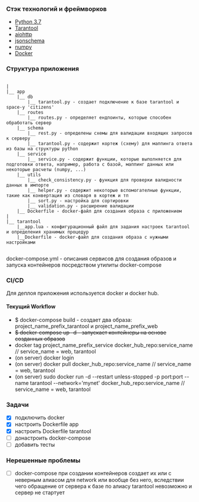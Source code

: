 

### Стэк технологий и фреймворков

* [Python 3.7](https://docs.python.org/3/)
* [Tarantool](https://www.tarantool.io/en/developers/)
* [aiohttp](https://aiohttp.readthedocs.io/en/stable/)
* [jsonschema](https://pypi.org/project/jsonschema/)
* [numpy](https://www.numpy.org)
* [Docker](https://docs.docker.com/v17.09/)

### Структура приложения

```

|
|__ app
    |__ db
        |__ tarantool.py - создает подключение к базе tarantool и space-у 'citizens'
    |__ routes
        |__ routes.py - определяет ендпоинты, которые способен обработать сервер
    |__ schema
        |__ rest.py - определены схемы для валидации входящих запросов к серверу
        |__ tarantool.py - содержит кортеж (схему) для маппинга ответа из базы на структуры python
    |__ service
        |__ service.py - содержит функции, которые выполняется для подготовки ответа, например, работа с базой, маппинг данных или некоторые расчеты (numpy, ...)
    |__ utils
        |__ check_consistency.py - функция для проверки валидности данных в импорте
        |__ helper.py - содержит некоторые вспомогателные функции, такие как конвертация из словаря в кортеж и тп
        |__ sort.py - настройка для сортировки
        |__ validation.py - расширение валидации
    |__ Dockerfile - docker-файл для создания образа с приложением
|   
|__ tarantool
    |__app.lua - конфигурационный файл для задания настроек tarantool и определения хранимых процедур
    |__Dockerfile - docker-файл для создания образа с нужными настройками
    
```
    
docker-compose.yml - описания сервисов для создания образов и запуска контейнеров посредством утилиты docker-compose 

### CI/CD

Для деплоя приложения используется docker и docker hub.

#### Текущий Workflow
* $ docker-compose build - создает два образа: project_name_prefix_tarantool и project_name_prefix_web
* ~~$ docker-compose up -d - запускает контейнеры на основе созданных образов~~
* docker tag project_name_prefix_service docker_hub_repo:service_name // service_name = web, tarantool
* (on server) docker login
* (on server) docker pull docker_hub_repo:service_name // service_name = web, tarantool
* (on server) sudo docker run -d --restart unless-stopped -p port:port --name tarantool --network='mynet' docker_hub_repo:service_name // service_name = web, tarantool


### Задачи
- [x] подключить docker
- [x] настроить Dockerfile app
- [x] настроить Dockerfile tarantool
- [ ] донастроить docker-compose
- [ ] добавить тесты

### Нерешенные проблемы
- [ ] docker-compose при создании контейнеров создает их или с неверным алиасом для network или вообще без него, вследствии чего обращение от сервера к базе по алиасу tarantool невозможно и сервер не стартует

